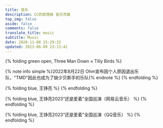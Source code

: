 ```yaml
---
title: 音乐
description: CC的部落格 音乐页面
top_img: false
aside: false
comments: false
translate_title: music
subtitle: Music
date: 2020-11-08 15:29:33
updated: 2023-06-09 23:13:42
---
```

<link rel="stylesheet" href="https://cdn1.tianli0.top/npm/aplayer/dist/APlayer.min.css">
<script src="https://cdn1.tianli0.top/npm/aplayer/dist/APlayer.min.js"></script>
<script src="https://cdn1.tianli0.top/npm/@xizeyoupan/meting/dist/Meting.min.js"></script>
<script>var meting_api="https://music.startly.cn/?server=:server&type=:type&id=:id&auth=:auth&r=:r"</script>

<!-- https://music.startly.cn/ 不支持 artist
https://meting.yany.ml/api 不支持 qq音乐 音频
https://geekswg-meting.geekswg.top/api 不支持 qq音乐
https://meting.ccknbc.cc/api 支持 Netease, QQ, YouTube Music, Spotify -->

{% folding green open, Three Man Down × Tilly Birds %}
<!-- {% note green 'fa-solid fa-dice-three' simple %}Three Man Down × Tilly Birds{% endnote %} -->
<meting-js server="netease" type="playlist" id="5457110860" list-folded="true" theme="#8fbc8f"></meting-js>
{% note info simple %}2022年8月22日 Ohm宣布因个人原因退出乐队，"TMD"因此也成为了缺少贝斯手的乐队{% endnote %}
{% endfolding %}

{% folding blue, 王铮亮 %}
<meting-js server="netease" type="playlist" id="7681620447" list-folded="true" theme="#8fbc8f"></meting-js>
{% endfolding %}

{% folding blue, 王铮亮2023“还是爱着”全国巡演（网易云音乐） %}
<meting-js server="netease" type="playlist" id="8448821577" list-folded="true" theme="#8fbc8f"></meting-js>
{% endfolding %}

{% folding blue, 王铮亮2023“还是爱着”全国巡演（QQ音乐） %}
<meting-js server="tencent" type="playlist" id="8913885866" list-folded="true" theme="#8fbc8f"></meting-js>
{% endfolding %}

